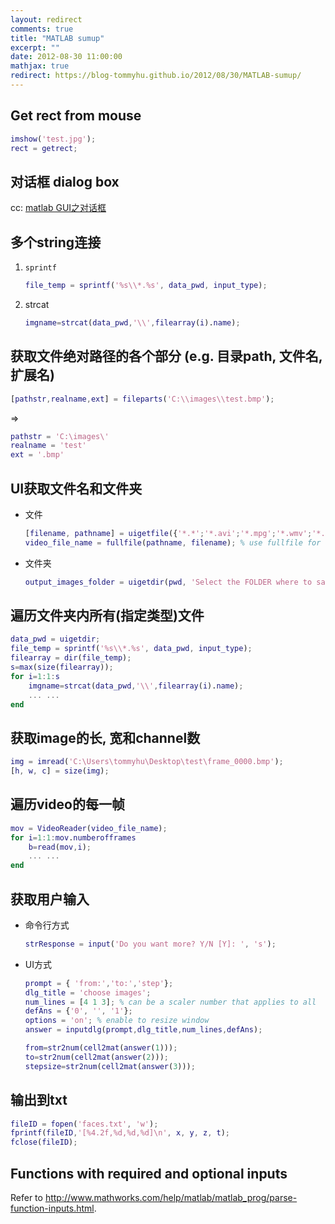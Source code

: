 ```yaml
---
layout: redirect
comments: true
title: "MATLAB sumup"
excerpt: ""
date: 2012-08-30 11:00:00
mathjax: true
redirect: https://blog-tommyhu.github.io/2012/08/30/MATLAB-sumup/
---
```


<!-- add TOC here -->
<div id="genTocHere"></div>

## Get rect from mouse
```matlab
imshow('test.jpg');
rect = getrect;
```

## 对话框 dialog box
cc: [matlab GUI之对话框](http://hi.baidu.com/7777777_shu/item/ccb713f20ce99e18d7ff8cda)

## 多个string连接
1. `sprintf`

    ```matlab
    file_temp = sprintf('%s\\*.%s', data_pwd, input_type);
    ```
1. strcat

	```matlab
    imgname=strcat(data_pwd,'\\',filearray(i).name);
    ```

## 获取文件绝对路径的各个部分 (e.g. 目录path, 文件名, 扩展名)
```matlab
[pathstr,realname,ext] = fileparts('C:\\images\\test.bmp');
```

=>

```matlab
pathstr = 'C:\images\'
realname = 'test'
ext = '.bmp'
```

## UI获取文件名和文件夹

- 文件

    ```matlab
    [filename, pathname] = uigetfile({'*.*';'*.avi';'*.mpg';'*.wmv';'*.asf';'*.asx';'*.mj2'}, 'Select a VIDEO file...');
    video_file_name = fullfile(pathname, filename); % use fullfile for OS independent
    ```
- 文件夹

    ```matlab
    output_images_folder = uigetdir(pwd, 'Select the FOLDER where to save images...')
    ```

## 遍历文件夹内所有(指定类型)文件
```matlab
data_pwd = uigetdir;
file_temp = sprintf('%s\\*.%s', data_pwd, input_type);
filearray = dir(file_temp);
s=max(size(filearray));
for i=1:1:s
    imgname=strcat(data_pwd,'\\',filearray(i).name);
    ... ...
end
```

## 获取image的长, 宽和channel数
```matlab
img = imread('C:\Users\tommyhu\Desktop\test\frame_0000.bmp');
[h, w, c] = size(img);
```

## 遍历video的每一帧
```matlab
mov = VideoReader(video_file_name);
for i=1:1:mov.numberofframes
    b=read(mov,i);
	... ...
end
```

## 获取用户输入
- 命令行方式

    ```matlab
    strResponse = input('Do you want more? Y/N [Y]: ', 's');
    ```
- UI方式

    ```matlab
    prompt = { 'from:','to:','step'};
    dlg_title = 'choose images';
    num_lines = [4 1 3]; % can be a scaler number that applies to all
    defAns = {'0', '', '1'};
    options = 'on'; % enable to resize window
    answer = inputdlg(prompt,dlg_title,num_lines,defAns);

    from=str2num(cell2mat(answer(1)));
    to=str2num(cell2mat(answer(2)));
    stepsize=str2num(cell2mat(answer(3)));
    ```

## 输出到txt
```matlab
fileID = fopen('faces.txt', 'w');
fprintf(fileID,'[%4.2f,%d,%d,%d]\n', x, y, z, t);
fclose(fileID);
```

## Functions with required and optional inputs
Refer to http://www.mathworks.com/help/matlab/matlab_prog/parse-function-inputs.html.
